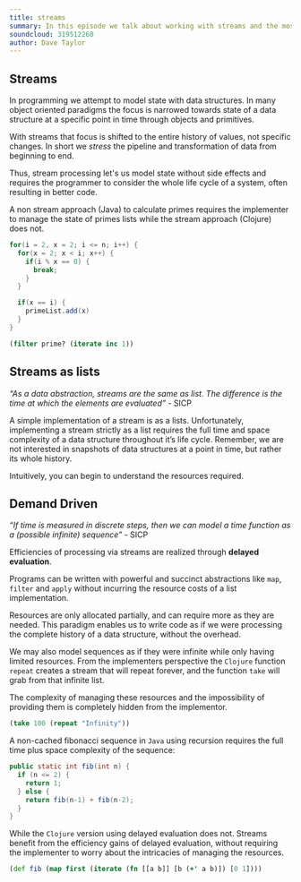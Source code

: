 ```yaml
---
title: streams
summary: In this episode we talk about working with streams and the most common stream operations.
soundcloud: 319512260
author: Dave Taylor
---
```


## Streams

In programming we attempt to model state with data structures. In many object oriented paradigms the focus is narrowed towards state of a data structure at a specific point in time through objects and primitives. 

With streams that focus is shifted to the entire history of values, not specific changes. In short we _stress_ the pipeline and transformation of data from beginning to end. 

Thus, stream processing let's us model state without side effects and requires the programmer to consider the whole life cycle of a system, often resulting in better code.

A non stream approach (Java) to calculate primes requires the implementer to manage the state of primes lists while the stream approach (Clojure) does not.

``` java
for(i = 2, x = 2; i <= n; i++) {
  for(x = 2; x < i; x++) {
    if(i % x == 0) {
      break;
    }
  }

  if(x == i) {
    primeList.add(x)
  }
}
```

``` clojure
(filter prime? (iterate inc 1))
```

## Streams as lists

_“As a data abstraction, streams are the same as list. The difference is the time at which the elements are evaluated”_ - SICP

A simple implementation of a stream is as a lists. Unfortunately, implementing a stream strictly as a list requires the full time and space complexity of a data structure throughout it’s life cycle. Remember, we are not interested in snapshots of data structures at a point in time, but rather its whole history. 

Intuitively, you can begin to understand the resources required.


## Demand Driven

_“If time is measured in discrete steps, then we can model a time function as a (possible infinite) sequence”_ - SICP  

Efficiencies of processing via streams are realized through __delayed evaluation__. 

Programs can be written with powerful and succinct abstractions like `map`, `filter` and `apply` without incurring the resource costs of a list implementation. 

Resources are only allocated partially, and can require more as they are needed. This paradigm enables us to write code as if we were processing the complete history of a data structure, without the overhead. 

We may also model sequences as if they were infinite while only having limited resources. From the implementers perspective the `Clojure` function `repeat` creates a stream that will repeat forever, and the function `take` will grab from that infinite list. 

The complexity of managing these resources and the impossibility of providing them is completely hidden from the implementor.

``` clojure
(take 100 (repeat "Infinity"))

```

A non-cached fibonacci sequence in `Java` using recursion requires the full time plus space complexity of the sequence:

``` java
public static int fib(int n) {
  if (n <= 2) { 
    return 1;
  } else {
    return fib(n-1) + fib(n-2); 
  }
}
```

While the `Clojure` version using delayed evaluation does not. Streams benefit from the efficiency gains of delayed evaluation, without requiring the implementer to worry about the intricacies of managing the resources. 
  
```clojure
(def fib (map first (iterate (fn [[a b]] [b (+' a b)]) [0 1])))
```
